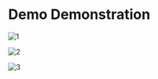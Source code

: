 # Demo Demonstration
![1](https://user-images.githubusercontent.com/71262438/133938824-2d90ac66-32b3-4cf0-b23e-5dc07076b1f3.gif)

![2](https://user-images.githubusercontent.com/71262438/133938979-6c542150-534b-44d8-9efe-0b18e52c9041.gif)

![3](https://user-images.githubusercontent.com/71262438/133938634-443e37a4-743b-4a84-96ed-c251ad52d367.gif)

